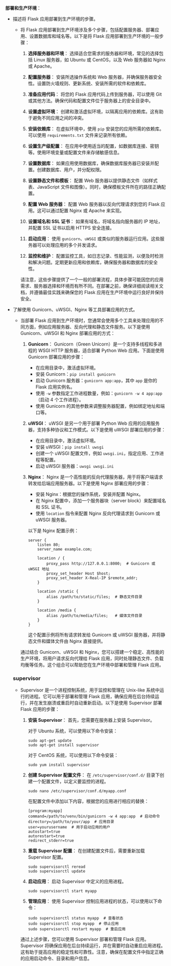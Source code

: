 **部署和生产环境**：

- 描述将 Flask 应用部署到生产环境的步骤。

  - 将 Flask 应用部署到生产环境涉及多个步骤，包括配置服务器、部署应用、设置数据库和域名等。以下是将 Flask 应用部署到生产环境的一般步骤：

    1. **选择服务器和环境**：
       选择适合您需求的服务器和环境，常见的选择包括 Linux 服务器，如 Ubuntu 或 CentOS，以及 Web 服务器如 Nginx 或 Apache。

    2. **配置服务器**：
       安装所选操作系统和 Web 服务器，并确保服务器安全性。设置防火墙规则、更新系统、安装所需的软件和依赖库。

    3. **准备应用代码**：
       将您的 Flask 应用代码上传到服务器，可以使用 Git 或其他方法。确保代码和配置文件位于服务器上的安全目录中。

    4. **设置虚拟环境**：
       创建和激活虚拟环境，以隔离应用的依赖库。这有助于避免不同应用之间的冲突。

    5. **安装依赖库**：
       在虚拟环境中，使用 `pip` 安装您的应用所需的依赖库。可以使用 `requirements.txt` 文件来记录所有依赖。

    6. **设置生产级配置**：
       在应用中使用适当的配置，如数据库连接、密钥等。使用环境变量或配置文件来存储敏感信息。

    7. **设置数据库**：
       如果应用使用数据库，确保数据库服务器已安装并配置。创建数据库、用户，并分配权限。

    8. **设置静态文件和模板**：
       配置 Web 服务器以提供静态文件（如样式表、JavaScript 文件和图像）。同时，确保模板文件所在的路径正确配置。

    9. **配置 Web 服务器**：
       配置 Web 服务器以反向代理请求到您的 Flask 应用。这可以通过配置 Nginx 或 Apache 来实现。

    10. **设置域名和 SSL 证书**：
        如果有域名，将域名指向服务器的 IP 地址，并配置 SSL 证书以启用 HTTPS 安全连接。

    11. **启动应用**：
        使用 `gunicorn`、`uWSGI` 或类似的服务器运行应用。这些服务器可以处理应用的多个并发请求。

    12. **监控和维护**：
        配置监控工具，如日志记录、性能监测，以便及时检测和解决问题。定期更新应用和依赖库，确保服务器和数据库的安全性。

    请注意，这些步骤提供了一个一般的部署流程，具体步骤可能因您的应用需求、服务器选择和环境而有所不同。在部署之前，确保详细阅读相关文档，并遵循最佳实践来确保您的 Flask 应用在生产环境中运行良好并保持安全。

- 了解使用 Gunicorn、uWSGI、Nginx 等工具部署应用的方式。

  - 当部署 Flask 应用到生产环境时，您通常会使用多个工具来处理应用的不同方面，例如应用服务器、反向代理和静态文件服务。以下是使用 Gunicorn、uWSGI 和 Nginx 部署应用的方式：

    1. **Gunicorn**：
       Gunicorn（Green Unicorn）是一个支持多线程和多进程的 WSGI HTTP 服务器，适合部署 Python Web 应用。下面是使用 Gunicorn 部署应用的步骤：

       - 在应用目录中，激活虚拟环境。
       - 安装 Gunicorn：`pip install gunicorn`
       - 启动 Gunicorn 服务器：`gunicorn app:app`，其中 `app` 是你的 Flask 应用实例名。
       - 使用 `-w` 参数指定工作进程数量，例如：`gunicorn -w 4 app:app`（启动 4 个工作进程）。
       - 使用 Gunicorn 的其他参数来调整服务器配置，例如绑定地址和端口等。

    2. **uWSGI**：
       uWSGI 是另一个用于部署 Python Web 应用的应用服务器，支持多种协议和工作模式。以下是使用 uWSGI 部署应用的步骤：

       - 在应用目录中，激活虚拟环境。
       - 安装 uWSGI：`pip install uwsgi`
       - 创建一个 uWSGI 配置文件，例如 `uwsgi.ini`，指定应用、工作进程等配置。
       - 启动 uWSGI 服务器：`uwsgi uwsgi.ini`

    3. **Nginx**：
       Nginx 是一个高性能的反向代理服务器，用于将客户端请求转发给后端应用服务器。以下是使用 Nginx 部署应用的步骤：

       - 安装 Nginx：根据您的操作系统，安装并配置 Nginx。
       - 在 Nginx 配置中，添加一个服务器块（server block）来配置域名和 SSL 证书。
       - 使用 `location` 指令来配置 Nginx 反向代理请求到 Gunicorn 或 uWSGI 服务器。

       以下是 Nginx 配置示例：

       ```nginx
       server {
           listen 80;
           server_name example.com;

           location / {
               proxy_pass http://127.0.0.1:8000;  # Gunicorn 或 uWSGI 地址
               proxy_set_header Host $host;
               proxy_set_header X-Real-IP $remote_addr;
           }

           location /static {
               alias /path/to/static/files;  # 静态文件目录
           }

           location /media {
               alias /path/to/media/files;   # 媒体文件目录
           }
       }
       ```

       这个配置示例将所有请求转发给 Gunicorn 或 uWSGI 服务器，并将静态文件和媒体文件由 Nginx 直接提供。

    通过结合 Gunicorn、uWSGI 和 Nginx，您可以搭建一个稳定、高性能的生产环境，将用户请求反向代理给 Flask 应用，同时处理静态文件、负载均衡等任务。这个组合可以帮助您在生产环境中部署和管理 Flask 应用。

  ### supervisor

  - Supervisor 是一个进程控制系统，用于监控和管理在 Unix-like 系统中运行的进程。它可以用于部署和管理 Flask 应用，确保应用在后台持续运行，并在发生崩溃或重启时自动重新启动。以下是使用 Supervisor 部署 Flask 应用的步骤：

    1. **安装 Supervisor**：
       首先，您需要在服务器上安装 Supervisor。

       对于 Ubuntu 系统，可以使用以下命令安装：

       ```
       sudo apt-get update
       sudo apt-get install supervisor
       ```

       对于 CentOS 系统，可以使用以下命令安装：

       ```
       sudo yum install supervisor
       ```

    2. **创建 Supervisor 配置文件**：
       在 `/etc/supervisor/conf.d/` 目录下创建一个配置文件，以定义要监控的进程。

       ```
       sudo nano /etc/supervisor/conf.d/myapp.conf
       ```

       在配置文件中添加以下内容，根据您的应用进行相应的替换：

       ```
       [program:myapp]
       command=/path/to/venv/bin/gunicorn -w 4 app:app  # 启动命令
       directory=/path/to/your/app  # 应用目录
       user=yourusername  # 用于启动应用的用户
       autostart=true
       autorestart=true
       redirect_stderr=true
       ```

    3. **重载 Supervisor 配置**：
       在创建配置文件后，需要重新加载 Supervisor 配置。

       ```
       sudo supervisorctl reread
       sudo supervisorctl update
       ```

    4. **启动应用**：
       启动 Supervisor 中定义的应用进程。

       ```
       sudo supervisorctl start myapp
       ```

    5. **管理应用**：
       使用 Supervisor 控制应用进程的状态，可以使用以下命令：

       ```
       sudo supervisorctl status myapp  # 查看状态
       sudo supervisorctl stop myapp  # 停止应用
       sudo supervisorctl restart myapp  # 重启应用
       ```

    通过上述步骤，您可以使用 Supervisor 部署和管理 Flask 应用。Supervisor 将确保应用在后台持续运行，并在需要时自动重启应用进程。这有助于提高应用的稳定性和可靠性。注意，确保在配置文件中指定正确的应用启动命令、目录和用户信息。